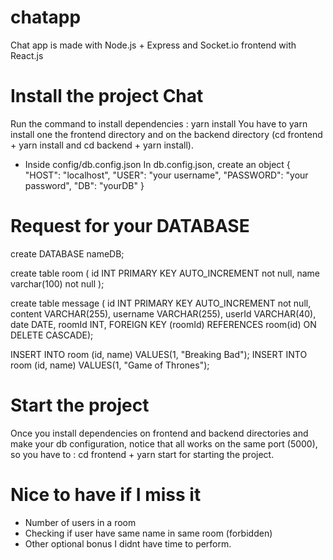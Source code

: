 # chatapp

Chat app is made with Node.js + Express and Socket.io
frontend with React.js

# Install the project Chat

Run the command to install dependencies : yarn install
You have to yarn install one the frontend directory and on the backend directory (cd frontend + yarn install and cd backend + yarn install).

- Inside config/db.config.json
In db.config.json, create an object { "HOST": "localhost", "USER": "your username", "PASSWORD": "your password", "DB": "yourDB" }

# Request for your DATABASE

create DATABASE nameDB;

create table room ( id INT PRIMARY KEY AUTO_INCREMENT not null, name varchar(100) not null );

create table message ( id INT PRIMARY KEY AUTO_INCREMENT not null, content VARCHAR(255), username VARCHAR(255), userId VARCHAR(40), date DATE, roomId INT, FOREIGN KEY (roomId) REFERENCES room(id) ON DELETE CASCADE);

INSERT INTO room (id, name) VALUES(1, "Breaking Bad"); 
INSERT INTO room (id, name) VALUES(1, "Game of Thrones"); 

# Start the project

Once you install dependencies on frontend and backend directories and make your db configuration,
notice that all works on the same port (5000), so you have to : 
cd frontend + yarn start for starting the project.

# Nice to have if I miss it

- Number of users in a room
- Checking if user have same name in same room (forbidden)
- Other optional bonus I didnt have time to perform. 